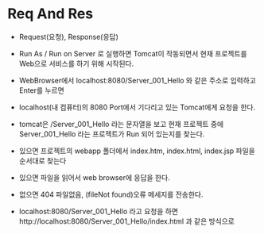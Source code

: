 # Req And Res
* Request(요청), Response(응답)
* Run As / Run on Server 로 실행하면 Tomcat이 작동되면서 현재 프로젝트를 Web으로 서비스를 하기 위해 시작된다.
* WebBrowser에서 localhost:8080/Server_001_Hello 와 같은 주소로 입력하고 Enter를 누르면
* localhost(내 컴퓨터)의 8080 Port에서 기다리고 있는 Tomcat에게 요청을 한다.
* tomcat은 /Server_001_Hello 라는 문자열을 보고 현재 프로젝트 중에 Server_001_Hello 라는 프로젝트가 Run 되어 있는지를 찾는다.
* 있으면 프로젝트의 webapp 폴더에서 index.htm, index.html, index.jsp 파일을 순서대로 찾는다
* 있으면 파일을 읽어서 web browser에 응답을 한다.
* 없으면 404 파일없음, (fileNot found)오류 메세지를 전송한다.

* localhost:8080/Server_001_Hello 라고 요청을 하면 http://localhost:8080/Server_001_Hello/index.html 과 같은 방식으로